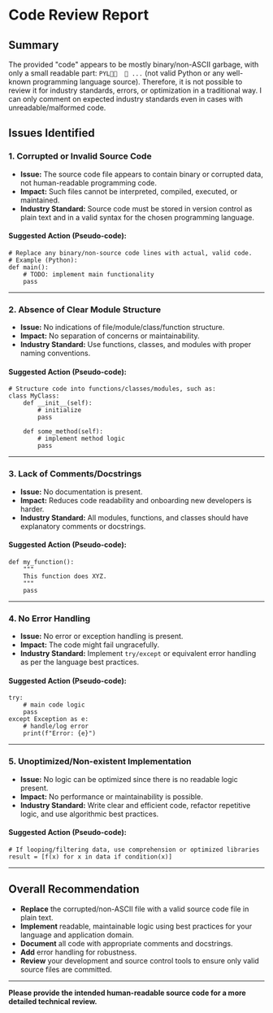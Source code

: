# Code Review Report

## Summary

The provided "code" appears to be mostly binary/non-ASCII garbage, with only a small readable part: `    PYL          ...` (not valid Python or any well-known programming language source). Therefore, it is not possible to review it for industry standards, errors, or optimization in a traditional way. I can only comment on expected industry standards even in cases with unreadable/malformed code.

## Issues Identified

### 1. **Corrupted or Invalid Source Code**
- **Issue:** The source code file appears to contain binary or corrupted data, not human-readable programming code.
- **Impact:** Such files cannot be interpreted, compiled, executed, or maintained.
- **Industry Standard:** Source code must be stored in version control as plain text and in a valid syntax for the chosen programming language.

#### **Suggested Action (Pseudo-code):**
```plaintext
# Replace any binary/non-source code lines with actual, valid code.
# Example (Python):
def main():
    # TODO: implement main functionality
    pass
```

---

### 2. **Absence of Clear Module Structure**
- **Issue:** No indications of file/module/class/function structure.
- **Impact:** No separation of concerns or maintainability.
- **Industry Standard:** Use functions, classes, and modules with proper naming conventions.

#### **Suggested Action (Pseudo-code):**
```plaintext
# Structure code into functions/classes/modules, such as:
class MyClass:
    def __init__(self):
        # initialize
        pass

    def some_method(self):
        # implement method logic
        pass
```

---

### 3. **Lack of Comments/Docstrings**
- **Issue:** No documentation is present.
- **Impact:** Reduces code readability and onboarding new developers is harder.
- **Industry Standard:** All modules, functions, and classes should have explanatory comments or docstrings.

#### **Suggested Action (Pseudo-code):**
```plaintext
def my_function():
    """
    This function does XYZ.
    """
    pass
```

---

### 4. **No Error Handling**
- **Issue:** No error or exception handling is present.
- **Impact:** The code might fail ungracefully.
- **Industry Standard:** Implement `try/except` or equivalent error handling as per the language best practices.

#### **Suggested Action (Pseudo-code):**
```plaintext
try:
    # main code logic
    pass
except Exception as e:
    # handle/log error
    print(f"Error: {e}")
```

---

### 5. **Unoptimized/Non-existent Implementation**
- **Issue:** No logic can be optimized since there is no readable logic present.
- **Impact:** No performance or maintainability is possible.
- **Industry Standard:** Write clear and efficient code, refactor repetitive logic, and use algorithmic best practices.

#### **Suggested Action (Pseudo-code):**
```plaintext
# If looping/filtering data, use comprehension or optimized libraries
result = [f(x) for x in data if condition(x)]
```

---

## **Overall Recommendation**

- **Replace** the corrupted/non-ASCII file with a valid source code file in plain text.
- **Implement** readable, maintainable logic using best practices for your language and application domain.
- **Document** all code with appropriate comments and docstrings.
- **Add** error handling for robustness.
- **Review** your development and source control tools to ensure only valid source files are committed.

---

**Please provide the intended human-readable source code for a more detailed technical review.**